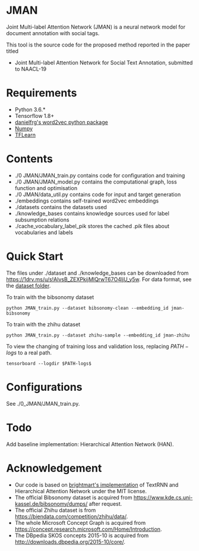 # JMAN
Joint Multi-label Attention Network (JMAN) is a neural network model for document annotation with social tags.

This tool is the source code for the proposed method reported in the paper titled
* Joint Multi-label Attention Network for Social Text Annotation, submitted to NAACL-19

# Requirements
* Python 3.6.*
* Tensorflow 1.8+
* [danielfrg's word2vec python package](https://github.com/danielfrg/word2vec)
* [Numpy](http://www.numpy.org/)
* [TFLearn](http://tflearn.org/)

# Contents
* ./0 JMAN/JMAN_train.py contains code for configuration and training
* ./0 JMAN/JMAN_model.py contains the computational graph, loss function and optimisation
* ./0 JMAN/data_util.py contains code for input and target generation
* ./embeddings contains self-trained word2vec embeddings
* ./datasets contains the datasets used
* ./knowledge_bases contains knowledge sources used for label subsumption relations
* ./cache_vocabulary_label_pik stores the cached .pik files about vocabularies and labels

# Quick Start
The files under ./dataset and ./knowledge_bases can be downloaded from https://1drv.ms/u/s!AlvsB_ZEXPkijMlQrwT67O4ljU_y5w. For data format, see the [dataset folder](https://github.com/acadTags/Automated-Social-Annotation/tree/master/datasets).

To train with the bibsonomy dataset
```
python JMAN_train.py --dataset bibsonomy-clean --embedding_id jman-bibsonomy
```

To train with the zhihu dataset
```
python JMAN_train.py --dataset zhihu-sample --embedding_id jman-zhihu
```

To view the changing of training loss and validation loss, replacing $PATH-logs$ to a real path.
```
tensorboard --logdir $PATH-logs$
```

# Configurations
See ./0_JMAN/JMAN_train.py.

# Todo 
Add baseline implementation: Hierarchical Attention Network (HAN).

# Acknowledgement
* Our code is based on [brightmart's implementation](https://github.com/brightmart/text_classification) of TextRNN and Hierarchical Attention Network under the MIT license.
* The official Bibsonomy dataset is acquired from https://www.kde.cs.uni-kassel.de/bibsonomy/dumps/ after request.
* The official Zhihu dataset is from https://biendata.com/competition/zhihu/data/.
* The whole Microsoft Concept Graph is acquired from https://concept.research.microsoft.com/Home/Introduction.
* The DBpedia SKOS concepts 2015-10 is acquired from http://downloads.dbpedia.org/2015-10/core/.
